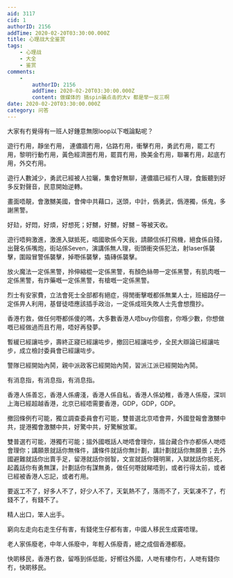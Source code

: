 ```yaml
---
aid: 3117
cid: 1
authorID: 2156
addTime: 2020-02-20T03:30:00.000Z
title: 心理战大全鉴赏
tags:
    - 心理战
    - 大全
    - 鉴赏
comments:
    -
        authorID: 2156
        addTime: 2020-02-20T03:30:00.000Z
        content: 做媒体的 搞spin骗点击的大v 都是举一反三啊
date: 2020-02-20T03:30:00.000Z
category: 问答
---
```


大家有冇覺得有一班人好鍾意無限loop以下嘅論點呢？

遊行冇用，靜坐冇用， 連儂牆冇用，佔路冇用，衝擊冇用，勇武冇用，罷工冇用，黎明行動冇用，黃色經濟圈冇用，罷買冇用，換美金冇用，聯署冇用，起底冇用，外交冇用。

遊行人數減少，勇武已經被人拉曬，集會好無聊，連儂牆已經冇人理，食飯聽到好多反對聲音，民意開始逆轉。

畫面唔靚，會激嬲美國，會俾中共藉口，送頭，中計，僞勇武，僞港獨，係鬼，多謝黑警。

好攰，好悶，好煩，好想死；好嬲，好嬲，好嬲 – 等被天收。

遊行唔夠激進，激進入獄抵死，唱國歌係今天我，請願信係打飛機，絕食係自殘，出聲名係嘴炮，街站係Seven，演講係無人理，街頭衝突係犯法，射laser係襲擊，圍毆冒警係襲擊，掉嘢係襲擊，撬磚係襲擊。

放火魔法一定係黑警，拎伸縮棍一定係黑警，有顏色絲帶一定係黑警，有肌肉嘅一定係黑警，有炸藥嘅一定係黑警，有槍嘅一定係黑警。

烈士有安家費，立法會死士全部都有絕症，得閒衝擊嘅都係無業人士，班細路仔一定係畀人利用，基督徒唔應該插手政治，一定係成班失敗人士先會想攬抄。

香港冇救，做任何嘢都係傻的嗎，大多數香港人唔buy你個套，你喺少數，你想做嘅已經做過而且冇用，唔好再發夢。

暫緩已經讓咗步，壽終正寢已經讓咗步，撤回已經讓咗步，全民大辯論已經讓咗步，成立檢討委員會已經讓咗步。

警隊已經開始內鬨，親中派政客已經開始內鬨，習派江派已經開始內鬨。

有消息指，有消息指，有消息指。

香港人係善忘，香港人係膚淺，香港人係自私，香港人係幼稚，香港人係廢，深圳上海已經超越香港，北京已經唔需要香港，GDP，GDP，GDP。

撤回條例冇可能，獨立調查委員會冇可能，雙普選北京唔會畀，外國登報會激嬲中共，提港獨會激嬲中共，好驚中共，好驚解放軍。

雙普選冇可能，港獨冇可能；搵外國嘅話人哋唔會理你，搵台藏合作亦都係人哋唔會理你；講願景就話你無條件，講條件就話你無計劃，講計劃就話你無願景；去外國避難就話你出賣手足，留港就話你弱智，文宣就話你聲明黨，入獄就話你抵死，起義話你有勇無謀，計劃話你有謀無勇，做任何嘢就睇唔到，或者行得太前，或者已經被香港人忘記，或者冇用。

要返工不了，好多人不了，好少人不了，天氣熱不了，落雨不了，天氣凍不了，冇錢不了，有錢不了。

精人出口，笨人出手。

窮向左走向右走生仔有害，有錢佬生仔都有害，中國人移民生成竇唔理。

老人家係廢老，中年人係廢中，年輕人係廢青，總之成個香港都廢。

快啲移民，香港冇救，留喺到係低能，好嚮往外國，人哋有樓你冇，人哋有錢你冇，快啲移民。
